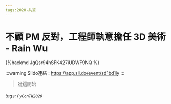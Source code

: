 ```yaml
---
tags:2020-共筆
---
```


# 不顧 PM 反對，工程師執意擔任 3D 美術 - Rain Wu

{%hackmd JgQsr94hSFK427iUDWF9NQ %}

:::warning
Slido連結 : https://app.sli.do/event/sd1bd1ly
:::

> 從這開始

      
###### tags: `PyConTW2020`
